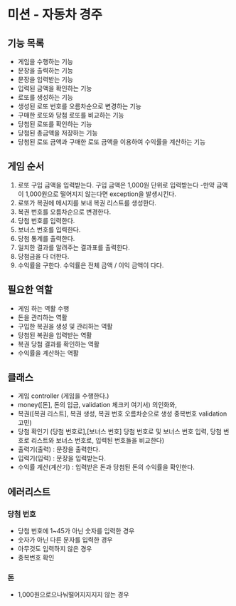 # 미션 - 자동차 경주

## 기능 목록
- 게임을 수행하는 기능
- 문장을 출력하는 기능
- 문장을 입력받는 기능
- 입력된 금액을 확인하는 기능
- 로또를 생성하는 기능
- 생성된 로또 번호를 오름차순으로 변경하는 기능
- 구매한 로또와 당첨 로또를 비교하는 기능
- 당첨된 로또를 확인하는 기능
- 당첨된 총금액을 저장하는 기능
- 당첨된 로또 금액과 구매한 로또 금액을 이용하여 수익률을 계산하는 기능


## 게임 순서
1. 로또 구입 금액을 입력받는다. 구입 금액은 1,000원 단위로 입력받는다
   -만약 금액이 1,000원으로 떨어지지 않는다면 exception을 발생시킨다.
2. 로또가 복권에 메시지를 보내 복권 리스트를 생성한다.
3. 복권 번호를 오름차순으로 변경한다.
4. 당첨 번호를 입력한다.
5. 보너스 번호를 입력한다.
6. 당첨 통계를 출력한다.
7. 일치한 결과를 알려주는 결과표를 출력한다.
8. 당첨금을 다 더한다.
9. 수익률을 구한다. 수익률은 전체 금액 / 이익 금액이 다다.

## 필요한 역할
- 게임 하는 역활 수행
- 돈을 관리하는 역활
- 구입한 복권을 생성 및 관리하는 역활
- 당첨된 복권을 입력받는 역활
- 복권 당첨 결과를 확인하는 역활
- 수익률을 계산하는 역활

## 클래스

- 게임 controller (게임을 수행한다.)
- money([돈], 돈의 입금, validation 체크키 여기서) 의인화와,
- 복권([복권 리스트], 복권 생성, 복권 번호 오름차순으로 생성 중복번호 validation 고민)
- 당첨 확인기 (당첨 번호로],[보너스 번호] 당첨 번호로 및 보너스 번호 입력, 당첨 번호로 리스트와 보너스 번호로, 입력된 번호들을 비교한다)
- 출력기(출력) : 문장을 출력한다.
- 입력기(입력) : 문장을 입력받는다.
- 수익률 계산(계산기) : 입력받은 돈과 당첨된 돈의 수익률을 확인한다.

## 에러리스트 

### 당첨 번호
- 당첨 번호에 1~45가 아닌 숫자를 입력한 경우
- 숫자가 아닌 다른 문자를 입력한 경우
- 아무것도 입력하지 않은 경우
- 중복번호 확인

### 돈
- 1,000원으로으나눠떨어지지지지 않는 경우